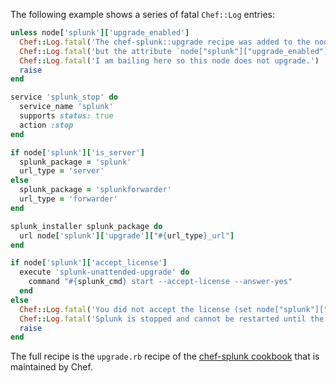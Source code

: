 The following example shows a series of fatal `Chef::Log` entries:

```ruby
unless node['splunk']['upgrade_enabled']
  Chef::Log.fatal('The chef-splunk::upgrade recipe was added to the node,')
  Chef::Log.fatal('but the attribute `node["splunk"]["upgrade_enabled"]` was not set.')
  Chef::Log.fatal('I am bailing here so this node does not upgrade.')
  raise
end

service 'splunk_stop' do
  service_name 'splunk'
  supports status: true
  action :stop
end

if node['splunk']['is_server']
  splunk_package = 'splunk'
  url_type = 'server'
else
  splunk_package = 'splunkforwarder'
  url_type = 'forwarder'
end

splunk_installer splunk_package do
  url node['splunk']['upgrade']["#{url_type}_url"]
end

if node['splunk']['accept_license']
  execute 'splunk-unattended-upgrade' do
    command "#{splunk_cmd} start --accept-license --answer-yes"
  end
else
  Chef::Log.fatal('You did not accept the license (set node["splunk"]["accept_license"] to true)')
  Chef::Log.fatal('Splunk is stopped and cannot be restarted until the license is accepted!')
  raise
end
```

The full recipe is the `upgrade.rb` recipe of the [chef-splunk
cookbook](https://github.com/chef-cookbooks/chef-splunk/) that is
maintained by Chef.

